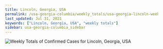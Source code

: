 ```yaml
---
title: Lincoln, Georgia, USA
permalink: /usa-georgia-columbia/weekly_totals/usa-georgia-lincoln-weekly_totals.html
last_updated: Jul 31, 2021
keywords: ["Lincoln, Georgia, USA", "weekly totals"]
sidebar: usa-georgia-columbia_sidebar
---
```


![Weekly Totals of Confirmed Cases for Lincoln, Georgia, USA](/covid_tracker/images/graphs/usa-georgia-lincoln-weekly_totals_graph.png)

